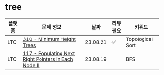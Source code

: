 # tree
| 플랫폼 | 문제 정보 | 날짜       | 리뷰 필요 | 키워드              |
|------|-----|----------|-------|------------------|
| LTC | [310 - Minimum Height Trees](https://leetcode.com/problems/minimum-height-trees/) | 23.08.21 | ✅ | Topological Sort |
| LTC | [117 - Populating Next Right Pointers in Each Node II](https://leetcode.com/problems/populating-next-right-pointers-in-each-node-ii/) | 23.08.19 | | BFS              |

